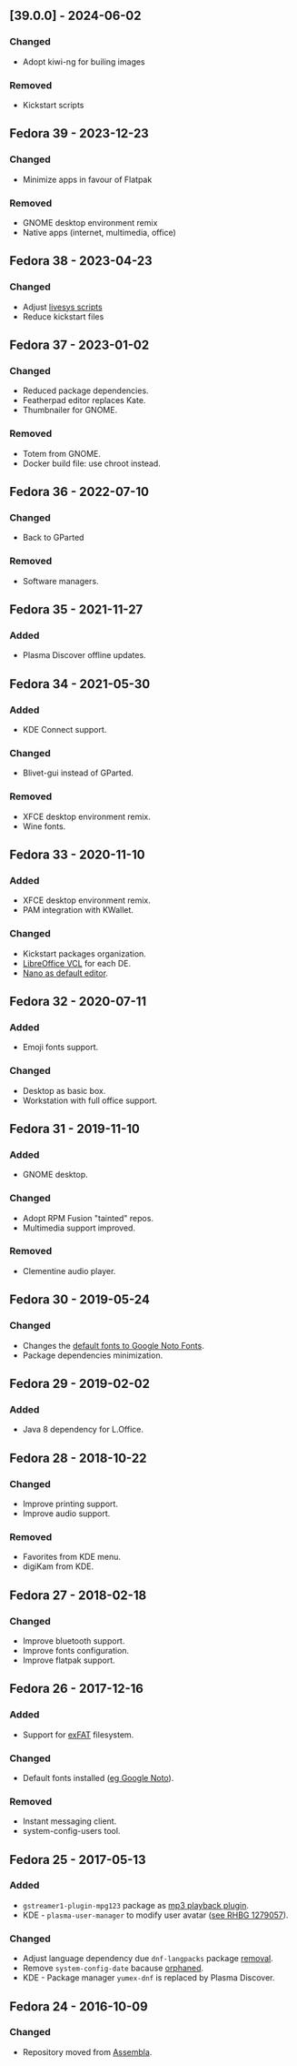 ## [39.0.0] - 2024-06-02
### Changed
- Adopt kiwi-ng for builing images
### Removed
- Kickstart scripts

## Fedora 39 - 2023-12-23
### Changed
- Minimize apps in favour of Flatpak
### Removed
- GNOME desktop environment remix
- Native apps (internet, multimedia, office)

## Fedora 38 - 2023-04-23
### Changed
- Adjust [livesys scripts][3801]
- Reduce kickstart files

## Fedora 37 - 2023-01-02
### Changed
- Reduced package dependencies.
- Featherpad editor replaces Kate.
- Thumbnailer for GNOME.
### Removed
- Totem from GNOME.
- Docker build file: use chroot instead.

## Fedora 36 - 2022-07-10
### Changed
- Back to GParted
### Removed
- Software managers.

## Fedora 35 - 2021-11-27
### Added
- Plasma Discover offline updates.

## Fedora 34 - 2021-05-30
### Added
- KDE Connect support.
### Changed
- Blivet-gui instead of GParted.
### Removed
- XFCE desktop environment remix.
- Wine fonts.

## Fedora 33 - 2020-11-10
### Added
- XFCE desktop environment remix.
- PAM integration with KWallet.
### Changed
- Kickstart packages organization.
- [LibreOffice VCL][3301] for each DE.
- [Nano as default editor][3302].

## Fedora 32 - 2020-07-11
### Added
- Emoji fonts support.
### Changed
- Desktop as basic box.
- Workstation with full office support.

## Fedora 31 - 2019-11-10
### Added
- GNOME desktop.
### Changed
- Adopt RPM Fusion "tainted" repos.
- Multimedia support improved.
### Removed
- Clementine audio player.

## Fedora 30 - 2019-05-24
### Changed
- Changes the [default fonts to Google Noto Fonts][3001].
- Package dependencies minimization.

## Fedora 29 - 2019-02-02
### Added
- Java 8 dependency for L.Office.

## Fedora 28 - 2018-10-22
### Changed
- Improve printing support.
- Improve audio support.
### Removed
- Favorites from KDE menu.
- digiKam from KDE.

## Fedora 27 - 2018-02-18
### Changed
- Improve bluetooth support.
- Improve fonts configuration.
- Improve flatpak support.

## Fedora 26 - 2017-12-16
### Added
- Support for [exFAT][2601] filesystem.
### Changed
- Default fonts installed ([eg Google Noto][2602]).
### Removed
- Instant messaging client.
- system-config-users tool.

## Fedora 25 - 2017-05-13
### Added
- `gstreamer1-plugin-mpg123` package as [mp3 playback plugin][2501].
- KDE - `plasma-user-manager` to modify user avatar ([see RHBG 1279057][2502]).
### Changed
- Adjust language dependency due `dnf-langpacks` package [removal][2503].
- Remove `system-config-date` bacause [orphaned][2504].
- KDE - Package manager `yumex-dnf` is replaced by Plasma Discover.

## Fedora 24 - 2016-10-09
### Changed
- Repository moved from [Assembla][2401].

[3801]: https://fedoraproject.org/wiki/Changes/ModernizeLiveMedia
[3301]: https://docs.libreoffice.org/vcl.html
[3302]: https://fedoraproject.org/wiki/Changes/UseNanoByDefault
[3001]: https://fedoraproject.org/wiki/Changes/DefaultFontsToNoto
[2601]: https://en.wikipedia.org/wiki/ExFAT
[2602]: https://www.google.com/get/noto/
[2501]: https://bugzilla.redhat.com/show_bug.cgi?id=1394148
[2502]: https://bugzilla.redhat.com/show_bug.cgi?id=1279057
[2503]: https://fedoraproject.org/wiki/QA:Testcase_dnf_langpacks_plugin
[2504]: https://lists.fedoraproject.org/archives/list/devel@lists.fedoraproject.org/message/BIV6Z2LN2LCO4I6LE636PPWOINUETV3S/
[2401]: https://app.assembla.com/spaces/fedora-remix/subversion/source